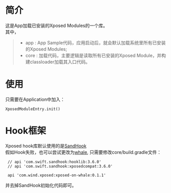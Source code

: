 # 简介
这是App加载已安装的Xposed Modules的一个库。  
其中，
> * app : App Sample代码，应用启动后，就会默认加载系统里所有已安装的Xposed Modules;  
> * core : 加载代码，主要逻辑是读取所有已安装的Xposed Module，并构建classloader加载其入口代码。

# 使用
只需要在Application中加入：
```
XposedModuleEntry.init()
```

# Hook框架
Xposed hook库默认使用的是[SandHook](https://github.com/ganyao114/SandHook)  
假如Hook失败，也可以尝试更改为[whale](https://github.com/asLody/whale), 只需要修改core/build.gradle文件：
```
 // api 'com.swift.sandhook:hooklib:3.6.0'
 // api 'com.swift.sandhook:xposedcompat:3.6.0'

 api 'com.wind.xposed:xposed-on-whale:0.1.1'
```
并去掉SandHook初始化代码即可。

